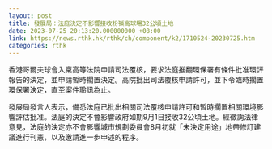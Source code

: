 ```yaml
---
layout: post
title: 發展局：法庭決定不影響接收粉嶺高球場32公頃土地
date: 2023-07-25 20:13:20.000000000 +08:00
link: https://news.rthk.hk/rthk/ch/component/k2/1710524-20230725.htm
categories: rthk
---
```


香港哥爾夫球會入稟高等法院申請司法覆核，要求法庭推翻環保署有條件批准環評報告的決定，並申請暫時擱置決定。高院批出司法覆核申請許可，並下令臨時擱置環保署決定，直至案件聆訊為止。

發展局發言人表示，備悉法庭已批出相關司法覆核申請許可和暫時擱置相關環境影響評估批准。法庭的決定不會影響政府如期9月1日接收32公頃土地。經徵詢法律意見，法庭的決定亦不會影響城市規劃委員會8月初就「未決定用途」地帶修訂建議進行刊憲，以及邀請進一步申述的程序。
